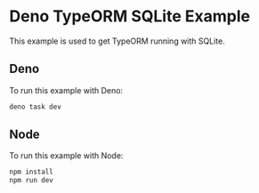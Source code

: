 # Deno TypeORM SQLite Example

This example is used to get TypeORM running with SQLite.

## Deno

To run this example with Deno:

```bash
deno task dev
```

## Node

To run this example with Node:

```bash
npm install
npm run dev
```